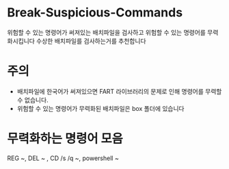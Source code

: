 # Break-Suspicious-Commands
위험할 수 있는 명령어가 써져있는 배치파일을 검사하고 위험할 수 있는 명령어를 무력화시킵니다
수상한 배치파일를 검사하는거를 추천합니다

# 주의
+ 배치파일에 한국어가 써져있으면 FART 라이브러리의 문제로 인해 명령어를 무력할 수 없습니다.
+ 위험할 수 있는 명령어가 무력화된 배치파일은 box 폴더에 있습니다

# 무력화하는 명령어 모음
REG ~, DEL ~ , CD /s /q ~, powershell ~
